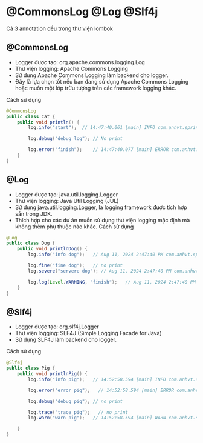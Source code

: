 # @CommonsLog @Log @Slf4j
Cả 3 annotation đều trong thư viện lombok

## @CommonsLog
* Logger được tạo: org.apache.commons.logging.Log
* Thư viện logging: Apache Commons Logging
* Sử dụng Apache Commons Logging làm backend cho logger.
* Đây là lựa chọn tốt nếu bạn đang sử dụng Apache Commons Logging hoặc muốn một lớp trừu tượng trên các framework logging khác.

Cách sử dụng
```java
@CommonsLog
public class Cat {
    public void println() {
        log.info("start");  // 14:47:40.061 [main] INFO com.anhvt.springbootannotation.lombok.Log.Cat -- start

        log.debug("debug log"); // No print

        log.error("finish");    // 14:47:40.077 [main] ERROR com.anhvt.springbootannotation.lombok.Log.Cat -- finish
    }
}
```

## @Log
* Logger được tạo: java.util.logging.Logger
* Thư viện logging: Java Util Logging (JUL)
* Sử dụng java.util.logging.Logger, là logging framework được tích hợp sẵn trong JDK.
* Thích hợp cho các dự án muốn sử dụng thư viện logging mặc định mà không thêm phụ thuộc nào khác.
Cách sử dụng
```java
@Log
public class Dog {
    public void printlnDog() {
        log.info("info dog");   // Aug 11, 2024 2:47:40 PM com.anhvt.springbootannotation.lombok.Log.Dog printlnDog INFO: info dog

        log.fine("fine dog");   // no print
        log.severe("servere dog"); // Aug 11, 2024 2:47:40 PM com.anhvt.springbootannotation.lombok.Log.Dog printlnDog SEVERE: servere dog

        log.log(Level.WARNING, "finish");   // Aug 11, 2024 2:47:40 PM com.anhvt.springbootannotation.lombok.Log.Dog printlnDog WARNING: finish
    }
}
```

## @Slf4j
* Logger được tạo: org.slf4j.Logger
* Thư viện logging: SLF4J (Simple Logging Facade for Java)
* Sử dụng SLF4J làm backend cho logger.

Cách sử dụng
```java
@Slf4j
public class Pig {
    public void printlnPig() {
        log.info("info pig");   // 14:52:58.594 [main] INFO com.anhvt.springbootannotation.lombok.Log.Pig -- info pig

        log.error("error pig");   // 14:52:58.594 [main] ERROR com.anhvt.springbootannotation.lombok.Log.Pig -- error pig

        log.debug("debug pig"); // no print

        log.trace("trace pig");   // no print
        log.warn("warn pig");   // 14:52:58.594 [main] WARN com.anhvt.springbootannotation.lombok.Log.Pig -- warn pig

    }
}
```